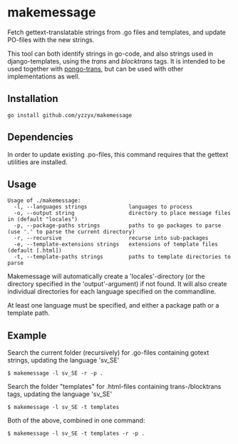 
makemessage
===========

Fetch gettext-translatable strings from .go files and templates, and update PO-files with the new strings.

This tool can both identify strings in go-code, and also strings used in django-templates, using
the *trans* and *blocktrans* tags. It is intended to be used together with [pongo-trans](https://github.com/yzzyx/pongo-trans),
but can be used with other implementations as well.

Installation
------------

```
go install github.com/yzzyx/makemessage
```

Dependencies
------------

In order to update existing .po-files, this command requires that the gettext utilities are installed.

Usage
-----

```
Usage of ./makemessage:
  -l, --languages strings             languages to process
  -o, --output string                 directory to place message files in (default "locales")
  -p, --package-paths strings         paths to go packages to parse (use '.' to parse the current directory)
  -r, --recursive                     recurse into sub-packages
  -e, --template-extensions strings   extensions of template files (default [.html])
  -t, --template-paths strings        paths to template directories to parse
```

Makemessage will automatically create a 'locales'-directory (or the directory specified in the 'output'-argument)
if not found. It will also create individual directories for each language specified on the commandline.

At least one language must be specified, and either a package path or a template path.

Example
-------

Search the current folder (recursively) for .go-files containing gotext strings, updating the language 'sv_SE'
```
$ makemessage -l sv_SE -r -p .
```

Search the folder "templates" for .html-files containing trans-/blocktrans tags, updating the language 'sv_SE'
```
$ makemessage -l sv_SE -t templates
```

Both of the above, combined in one command:
```
$ makemessage -l sv_SE -t templates -r -p .
```